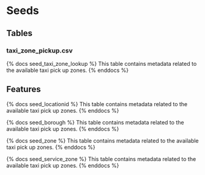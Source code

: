 # Seeds
## Tables
### taxi_zone_pickup.csv
{% docs seed_taxi_zone_lookup %}
This table contains metadata related to the available taxi pick up zones.
{% enddocs %}

## Features
{% docs seed_locationid %}
This table contains metadata related to the available taxi pick up zones.
{% enddocs %}

{% docs seed_borough %}
This table contains metadata related to the available taxi pick up zones.
{% enddocs %}

{% docs seed_zone %}
This table contains metadata related to the available taxi pick up zones.
{% enddocs %}

{% docs seed_service_zone %}
This table contains metadata related to the available taxi pick up zones.
{% enddocs %}